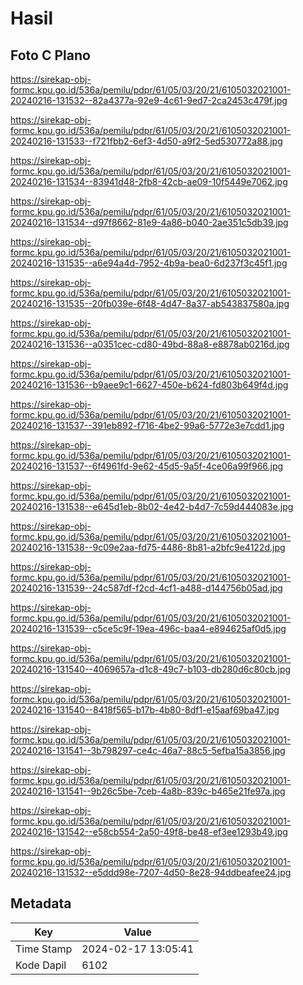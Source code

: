 # Hasil

## Foto C Plano

https://sirekap-obj-formc.kpu.go.id/536a/pemilu/pdpr/61/05/03/20/21/6105032021001-20240216-131532--82a4377a-92e9-4c61-9ed7-2ca2453c479f.jpg

https://sirekap-obj-formc.kpu.go.id/536a/pemilu/pdpr/61/05/03/20/21/6105032021001-20240216-131533--f721fbb2-6ef3-4d50-a9f2-5ed530772a88.jpg

https://sirekap-obj-formc.kpu.go.id/536a/pemilu/pdpr/61/05/03/20/21/6105032021001-20240216-131534--83941d48-2fb8-42cb-ae09-10f5449e7062.jpg

https://sirekap-obj-formc.kpu.go.id/536a/pemilu/pdpr/61/05/03/20/21/6105032021001-20240216-131534--d97f8662-81e9-4a86-b040-2ae351c5db39.jpg

https://sirekap-obj-formc.kpu.go.id/536a/pemilu/pdpr/61/05/03/20/21/6105032021001-20240216-131535--a6e94a4d-7952-4b9a-bea0-6d237f3c45f1.jpg

https://sirekap-obj-formc.kpu.go.id/536a/pemilu/pdpr/61/05/03/20/21/6105032021001-20240216-131535--20fb039e-6f48-4d47-8a37-ab543837580a.jpg

https://sirekap-obj-formc.kpu.go.id/536a/pemilu/pdpr/61/05/03/20/21/6105032021001-20240216-131536--a0351cec-cd80-49bd-88a8-e8878ab0216d.jpg

https://sirekap-obj-formc.kpu.go.id/536a/pemilu/pdpr/61/05/03/20/21/6105032021001-20240216-131536--b9aee9c1-6627-450e-b624-fd803b649f4d.jpg

https://sirekap-obj-formc.kpu.go.id/536a/pemilu/pdpr/61/05/03/20/21/6105032021001-20240216-131537--391eb892-f716-4be2-99a6-5772e3e7cdd1.jpg

https://sirekap-obj-formc.kpu.go.id/536a/pemilu/pdpr/61/05/03/20/21/6105032021001-20240216-131537--6f4961fd-9e62-45d5-9a5f-4ce06a99f966.jpg

https://sirekap-obj-formc.kpu.go.id/536a/pemilu/pdpr/61/05/03/20/21/6105032021001-20240216-131538--e645d1eb-8b02-4e42-b4d7-7c59d444083e.jpg

https://sirekap-obj-formc.kpu.go.id/536a/pemilu/pdpr/61/05/03/20/21/6105032021001-20240216-131538--9c09e2aa-fd75-4486-8b81-a2bfc9e4122d.jpg

https://sirekap-obj-formc.kpu.go.id/536a/pemilu/pdpr/61/05/03/20/21/6105032021001-20240216-131539--24c587df-f2cd-4cf1-a488-d144756b05ad.jpg

https://sirekap-obj-formc.kpu.go.id/536a/pemilu/pdpr/61/05/03/20/21/6105032021001-20240216-131539--c5ce5c9f-19ea-496c-baa4-e894625af0d5.jpg

https://sirekap-obj-formc.kpu.go.id/536a/pemilu/pdpr/61/05/03/20/21/6105032021001-20240216-131540--4069657a-d1c8-49c7-b103-db280d6c80cb.jpg

https://sirekap-obj-formc.kpu.go.id/536a/pemilu/pdpr/61/05/03/20/21/6105032021001-20240216-131540--8418f565-b17b-4b80-8df1-e15aaf69ba47.jpg

https://sirekap-obj-formc.kpu.go.id/536a/pemilu/pdpr/61/05/03/20/21/6105032021001-20240216-131541--3b798297-ce4c-46a7-88c5-5efba15a3856.jpg

https://sirekap-obj-formc.kpu.go.id/536a/pemilu/pdpr/61/05/03/20/21/6105032021001-20240216-131541--9b26c5be-7ceb-4a8b-839c-b465e21fe97a.jpg

https://sirekap-obj-formc.kpu.go.id/536a/pemilu/pdpr/61/05/03/20/21/6105032021001-20240216-131542--e58cb554-2a50-49f8-be48-ef3ee1293b49.jpg

https://sirekap-obj-formc.kpu.go.id/536a/pemilu/pdpr/61/05/03/20/21/6105032021001-20240216-131532--e5ddd98e-7207-4d50-8e28-94ddbeafee24.jpg


## Metadata

| Key        | Value               |
| ---------- | ------------------- |
| Time Stamp | 2024-02-17 13:05:41 |
| Kode Dapil | 6102                |



